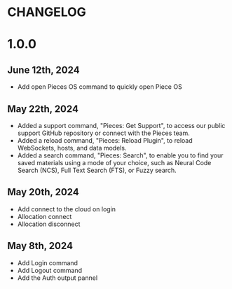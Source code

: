 # CHANGELOG
# 1.0.0
## June 12th, 2024

- Add open Pieces OS command to quickly open Piece OS

## May 22th, 2024

- Added a support command, "Pieces: Get Support", to access our public support GitHub repository or connect with the Pieces team.
- Added a reload command, "Pieces: Reload Plugin", to reload WebSockets, hosts, and data models.
- Added a search command, "Pieces: Search", to enable you to find your saved materials using a mode of your choice, such as Neural Code Search (NCS), Full Text Search (FTS), or Fuzzy search.

## May 20th, 2024

- Add connect to the cloud on login
- Allocation connect
- Allocation disconnect

## May 8th, 2024

- Add Login command
- Add Logout command
- Add the Auth output pannel